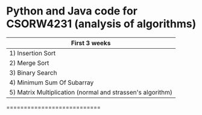 Python and Java code for CSORW4231 (analysis of algorithms)
===========================
|First 3 weeks|
|------------|
|1) Insertion Sort|
|2) Merge Sort|
|3) Binary Search|
|4) Minimum Sum Of Subarray|
|5) Matrix Multiplication (normal and strassen's algorithm)|
===========================
